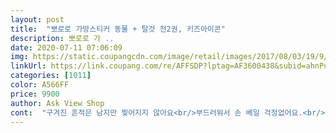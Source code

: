 ```yaml
---
layout: post 
title:  "뽀로로 가방스티커 동물 + 탈것 전2권, 키즈아이콘" 
description: 뽀로로 가 ..
date: 2020-07-11 07:06:09 
img: https://static.coupangcdn.com/image/retail/images/2017/08/03/19/9/ac65e53f-73dd-4820-bcbe-67a2515de261.jpg 
linkUrl: https://link.coupang.com/re/AFFSDP?lptag=AF3600438&subid=ahnPublicAsk&pageKey=48580296&itemId=171736744&vendorItemId=3225242410&traceid=V0-113-71e37767fc9397f5 
categories: [1011] 
color: A566FF 
price: 9900 
author: Ask View Shop 
cont:  "구겨진 흔적은 남지만 찢어지지 않아요<br/>부드러워서 손 베일 걱정없어요.<br/><br/>33개월 아이에게 알려주고 싶은게 참 많네요<br/>그냥 작아도 쓰자며 샀는데<br/>그래도 아이가 떼기 불편함없어요^^<br/>그래도 어찌나 조아하는지 ㅋ<br/>근데 스티커가 커도 잃어버리는건 어쩔수 없나봐요<br/>넘었어요ㅋ<br/>놀면서 단어공부도 많이 되었어서 다른 종류도 구매했어요<br/>동물.<br/> 탈것.<br/> 우리집.<br/> 마트 가지고 있어요<br/>동물하고 탈것은 비슷해요<br/>마트를 처음 샀는데  스티커가 너무 작아서<br/>마트에 비하면 많이 커요 ㅎ 조아요<br/>많이 말랑하지는 않아요.<br/> 두께도 조금 얇아요.<br/><br/>몇일전에 산건데 벌써 단어를 몇개 배웠네요<br/>배송 도착하자마자 보여줬는데 역시나.<br/>.<br/> 매우 좋아합니다ㅋㅋㅋ<br/>북극곰 이름을 몰라요ㅋ<br/>붙였다 떼었다 중에선 뽀로로가 젤낫다하니까<br/>뽀로로 좋아하는 저희 아이에겐 딱 좋은 교육방법입니다<br/>사실 울 아기는 뽀로로 이름도 몰라요 ㅋ<br/>스티커, 뽀로로 좋아하는 아이에겐 적극적으로 추천하는 상품이에요^^<br/>스티커도 반영구적으로 뗐다 붙혔다 할 수 있어서 실용적이고 좋아요<br/>아기가 스티커를 너무좋아해요 ㅠ<br/>아이가 가방스티커 우리집을 선물받았었는데 너무 좋아하고 잘 가지고 놀았었어요<br/>아이가 제일 관심 많은 동물이랑 탈것으로 사려고 했는데 마침 2개 셋트로 판매하네요ㅎㅎ<br/>안떼지는 일반  스티커  계속 사기에 부담도 되고 ㅋ<br/>안써본 스티커가 없을 정도에요<br/>우리집이 젤 큼직하구요<br/>이 콩만한 집에 숨길데가 어딧다고<br/>저리큰 악어와 북극곰이 스티커가 없어진지 일주일이<br/>좀 불만족해서 안사려고 했는데<br/>펭귄이라부름<br/>" 
---
```

